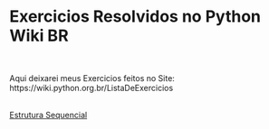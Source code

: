 <h1> Exercicios Resolvidos no Python Wiki BR </h1>
<br>
<p> Aqui deixarei meus Exercicios feitos no Site: https://wiki.python.org.br/ListaDeExercicios </p>
<br>
<a href="https://wiki.python.org.br/EstruturaSequencial" target="_self"> Estrutura Sequencial </a>
